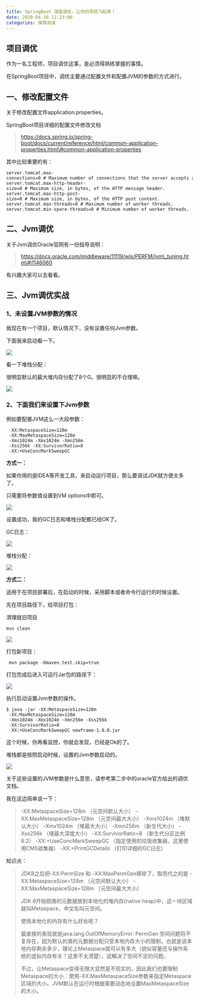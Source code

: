 ```yaml
---
title: SpringBoot 深度调优，让你的项目飞起来！
date: 2020-04-30 11:23:00
categories: 推荐阅读
---
```

项目调优
----

作为一名工程师，项目调优这事，是必须得熟练掌握的事情。

在SpringBoot项目中，调优主要通过配置文件和配置JVM的参数的方式进行。

一、修改配置文件
--------

关于修改配置文件application.properties。

SpringBoot项目详细的配置文件修改文档

> https://docs.spring.io/spring-boot/docs/current/reference/html/common-application-properties.html\#common-application-properties

其中比较重要的有：

```
server.tomcat.max-connections=0 # Maximum number of connections that the server accepts and processes at any given time.
server.tomcat.max-http-header-size=0 # Maximum size, in bytes, of the HTTP message header.
server.tomcat.max-http-post-size=0 # Maximum size, in bytes, of the HTTP post content.
server.tomcat.max-threads=0 # Maximum number of worker threads.
server.tomcat.min-spare-threads=0 # Minimum number of worker threads.

```

二、Jvm调优
-------

关于Jvm调优Oracle官网有一份指导说明：

> https://docs.oracle.com/middleware/11119/wls/PERFM/jvm\_tuning.htm\#i1146060

有兴趣大家可以去看看。

三、Jvm调优实战
---------

### 1、未设置JVM参数的情况

我现在有一个项目，默认情况下，没有设置任何Jvm参数。

下面我来启动看一下。

![](resources/9BF432009B13AA9E07AD3E0E7D7FC977.jpg)

看一下堆栈分配：

很明显默认的最大堆内存分配了8个G。很明显的不合理嘛。

![](resources/420403CD4D205E658D51E72D9DB911D7.jpg)

### 2、下面我们来设置下Jvm参数

例如要配置JVM这么一大段参数：

     -XX:MetaspaceSize=128m 
     -XX:MaxMetaspaceSize=128m 
     -Xms1024m -Xmx1024m -Xmn256m 
     -Xss256k -XX:SurvivorRatio=8
     -XX:+UseConcMarkSweepGC

**方式一：**

如果你用的是IDEA等开发工具，来启动运行项目，那么要调试JDK就方便太多了。

只需要将参数值设置到VM options中即可。

![](resources/5B54DE0BA0C4C77D1C4D6DE9B2A15ADB.jpg)

设置成功，我的GC日志和堆栈分配都已经OK了。

GC日志：

![](resources/B097A75B618628A6A45100B697E084B6.jpg)

堆栈分配：

![](resources/027E54BD3879B5E20637EA585A53A9E5.jpg)

**方式二：**

适用于在项目部署后，在启动的时候，采用脚本或者命令行运行的时候设置。

先在项目路径下，给项目打包：

清理就旧项目

```
mvn clean

```

![](resources/15C6FF602D54DAD00999E95E9D7DBFE5.jpg)

打包新项目：

```
 mvn package -Dmaven.test.skip=true

```

打包完成后进入可运行Jar包的路径下：

![](resources/44D93FA794ED2419284E357828F0F20C.jpg)

执行启动设置Jvm参数的操作。

    $ java -jar -XX:MetaspaceSize=128m
     -XX:MaxMetaspaceSize=128m
     -Xms1024m -Xmx1024m -Xmn256m -Xss256k
     -XX:SurvivorRatio=8
     -XX:+UseConcMarkSweepGC newframe-1.0.0.jar

这个时候，你再看监控，你就会发现，已经是Ok的了。

堆栈都是按照启动时候，设置的Jvm参数启动的。

![](resources/EF9BF5D82F013B4C5594F45C859B32F5.jpg)

关于这些设置的JVM参数是什么意思，请参考第二步中的oracle官方给出的调优文档。

我在这边简单说一下：

> -XX:MetaspaceSize=128m （元空间默认大小）
> -XX:MaxMetaspaceSize=128m （元空间最大大小）
> -Xms1024m （堆默认大小）
> -Xmx1024m （堆最大大小）
> -Xmn256m （新生代大小）
> -Xss256k （棧最大深度大小）
> -XX:SurvivorRatio=8 （新生代分区比例 8:2）
> -XX:+UseConcMarkSweepGC （指定使用的垃圾收集器，这里使用CMS收集器）
> -XX:+PrintGCDetails （打印详细的GC日志）

知识点：

> JDK8之后把-XX:PermSize 和 -XX:MaxPermGen移除了，取而代之的是
> -XX:MetaspaceSize=128m （元空间默认大小）
> -XX:MaxMetaspaceSize=128m （元空间最大大小）
> 
> JDK 8开始把类的元数据放到本地化的堆内存(native heap)中，这一块区域就叫Metaspace，中文名叫元空间。
> 
> 使用本地化的内存有什么好处呢？
> 
> 最直接的表现就是java.lang.OutOfMemoryError: PermGen 空间问题将不复存在，因为默认的类的元数据分配只受本地内存大小的限制，也就是说本地内存剩余多少，理论上Metaspace就可以有多大（貌似容量还与操作系统的虚拟内存有关？这里不太清楚），这解决了空间不足的问题。
> 
> 不过，让Metaspace变得无限大显然是不现实的，因此我们也要限制Metaspace的大小：使用-XX:MaxMetaspaceSize参数来指定Metaspace区域的大小。JVM默认在运行时根据需要动态地设置MaxMetaspaceSize的大小。